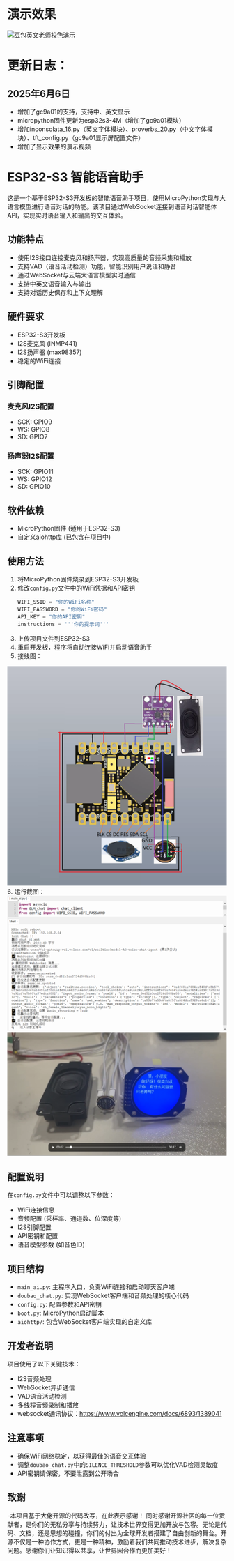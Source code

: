 # 演示效果
![豆包英文老师校色演示](视频链接)
# 更新日志：
## 2025年6月6日
  - 增加了gc9a01的支持，支持中、英文显示
  - micropython固件更新为esp32s3-4M（增加了gc9a01模块）
  - 增加inconsolata_16.py（英文字体模块）、proverbs_20.py（中文字体模块）、tft_config.py（gc9a01显示屏配置文件）
  - 增加了显示效果的演示视频
  
# ESP32-S3 智能语音助手

这是一个基于ESP32-S3开发板的智能语音助手项目，使用MicroPython实现与大语言模型进行语音对话的功能。该项目通过WebSocket连接到语音对话智能体API，实现实时语音输入和输出的交互体验。

## 功能特点

- 使用I2S接口连接麦克风和扬声器，实现高质量的音频采集和播放
- 支持VAD（语音活动检测）功能，智能识别用户说话和静音
- 通过WebSocket与云端大语言模型实时通信
- 支持中英文语音输入与输出
- 支持对话历史保存和上下文理解


## 硬件要求

- ESP32-S3开发板
- I2S麦克风 (INMP441)
- I2S扬声器 (max98357)
- 稳定的WiFi连接

## 引脚配置

### 麦克风I2S配置
- SCK: GPIO9
- WS: GPIO8
- SD: GPIO7

### 扬声器I2S配置
- SCK: GPIO11
- WS: GPIO12
- SD: GPIO10

## 软件依赖

- MicroPython固件 (适用于ESP32-S3)
- 自定义aiohttp库 (已包含在项目中)

## 使用方法

1. 将MicroPython固件烧录到ESP32-S3开发板
2. 修改`config.py`文件中的WiFi凭据和API密钥
   ```python
   WIFI_SSID = "你的WiFi名称"
   WIFI_PASSWORD = "你的WiFi密码"
   API_KEY = "你的API密钥"
   instructions = '''你的提示词'''
   ```
3. 上传项目文件到ESP32-S3
4. 重启开发板，程序将自动连接WiFi并启动语音助手
5. 接线图：
<div align="center">
  <img src="https://github.com/zhou19830318/doubao_ai_agent_esp32/blob/main/1.png">
</div>
6. 运行截图：
<div align="center">
  <img src="https://github.com/zhou19830318/doubao_ai_agent_esp32/blob/main/2.png">
</div>
<div align="center">
  <img src="https://github.com/zhou19830318/doubao_ai_agent_esp32/blob/main/3.png">
</div>
   

## 配置说明

在`config.py`文件中可以调整以下参数：

- WiFi连接信息
- 音频配置 (采样率、通道数、位深度等)
- I2S引脚配置
- API密钥和配置
- 语音模型参数 (如音色ID)

## 项目结构

- `main_ai.py`: 主程序入口，负责WiFi连接和启动聊天客户端
- `doubao_chat.py`: 实现WebSocket客户端和音频处理的核心代码
- `config.py`: 配置参数和API密钥
- `boot.py`: MicroPython启动脚本
- `aiohttp/`: 包含WebSocket客户端实现的自定义库

## 开发者说明

项目使用了以下关键技术：
- I2S音频处理
- WebSocket异步通信
- VAD语音活动检测
- 多线程音频录制和播放
- websocket通讯协议：https://www.volcengine.com/docs/6893/1389041

## 注意事项

- 确保WiFi网络稳定，以获得最佳的语音交互体验
- 调整`doubao_chat.py`中的`SILENCE_THRESHOLD`参数可以优化VAD检测灵敏度
- API密钥请保密，不要泄露到公开场合

## 致谢

-本项目基于大佬开源的代码改写，在此表示感谢！
同时感谢开源社区的每一位贡献者，是你们的无私分享与持续努力，让技术世界变得更加开放与包容。无论是代码、文档，还是思想的碰撞，你们的付出为全球开发者搭建了自由创新的舞台。开源不仅是一种协作方式，更是一种精神，激励着我们共同推动技术进步，解决复杂问题。感谢你们让知识得以共享，让世界因合作而更加美好！
